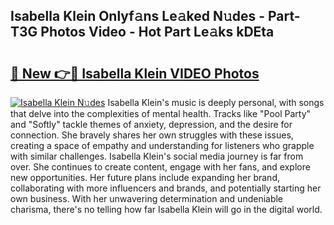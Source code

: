 ## Isabella Klein Onlyf𝚊ns Le𝚊ked N𝚞des - Part-T3G Photos Video - Hot Part Le𝚊ks kDEta

# <h2><a href="http://ab50840.deff.icu/?id=Isabella+Klein">🔗 New 👉🔴 Isabella Klein VIDEO Photos</a></h2>

[![Isabella Klein N𝚞des](https://i.imgur.com/rIISA9y.gif)](http://ab50840.deff.icu/?id=Isabella+Klein)
Isabella Klein's music is deeply personal, with songs that delve into the complexities of mental health. Tracks like "Pool Party" and "Softly" tackle themes of anxiety, depression, and the desire for connection. She bravely shares her own struggles with these issues, creating a space of empathy and understanding for listeners who grapple with similar challenges. Isabella Klein's social media journey is far from over. She continues to create content, engage with her fans, and explore new opportunities. Her future plans include expanding her brand, collaborating with more influencers and brands, and potentially starting her own business. With her unwavering determination and undeniable charisma, there's no telling how far Isabella Klein will go in the digital world.
